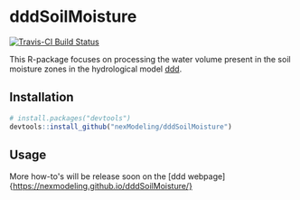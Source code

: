 # dddSoilMoisture

[![Travis-CI Build Status](https://travis-ci.org/nexModeling/dddSoilMoisture.svg?branch=master)](https://travis-ci.org/nexModeling/dddSoilMoisture)

This R-package focuses on processing the water volume present in the soil moisture zones in the hydrological model [ddd](https://nexmodeling.github.io/ddd/).

## Installation

```R
# install.packages("devtools")
devtools::install_github("nexModeling/dddSoilMoisture")
```

## Usage

More how-to's will be release soon on the [ddd webpage]{https://nexmodeling.github.io/dddSoilMoisture/}
